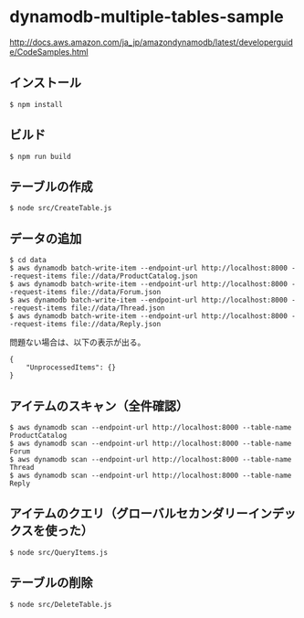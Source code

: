 # dynamodb-multiple-tables-sample
http://docs.aws.amazon.com/ja_jp/amazondynamodb/latest/developerguide/CodeSamples.html

## インストール

```
$ npm install
```

## ビルド

```
$ npm run build
```

## テーブルの作成

```
$ node src/CreateTable.js
```

## データの追加

```
$ cd data
$ aws dynamodb batch-write-item --endpoint-url http://localhost:8000 --request-items file://data/ProductCatalog.json
$ aws dynamodb batch-write-item --endpoint-url http://localhost:8000 --request-items file://data/Forum.json
$ aws dynamodb batch-write-item --endpoint-url http://localhost:8000 --request-items file://data/Thread.json
$ aws dynamodb batch-write-item --endpoint-url http://localhost:8000 --request-items file://data/Reply.json
```

問題ない場合は、以下の表示が出る。

```
{
    "UnprocessedItems": {}
}
```

## アイテムのスキャン（全件確認）

```
$ aws dynamodb scan --endpoint-url http://localhost:8000 --table-name ProductCatalog
$ aws dynamodb scan --endpoint-url http://localhost:8000 --table-name Forum
$ aws dynamodb scan --endpoint-url http://localhost:8000 --table-name Thread
$ aws dynamodb scan --endpoint-url http://localhost:8000 --table-name Reply
```

## アイテムのクエリ（グローバルセカンダリーインデックスを使った）

```
$ node src/QueryItems.js
```

## テーブルの削除

```
$ node src/DeleteTable.js
```
